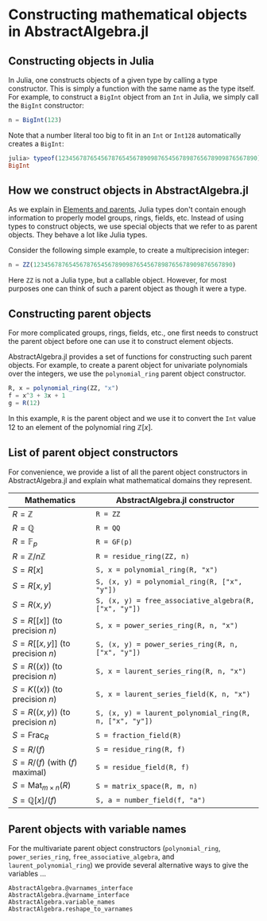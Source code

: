 # Constructing mathematical objects in AbstractAlgebra.jl

## Constructing objects in Julia

In Julia, one constructs objects of a given type by calling a type constructor. This is
simply a function with the same name as the type itself. For example, to construct a
`BigInt` object from an `Int` in Julia, we simply call the `BigInt` constructor:

```julia
n = BigInt(123)
```

Note that a number literal too big to fit in an `Int` or `Int128` automatically creates
a `BigInt`:

```julia
julia> typeof(12345678765456787654567890987654567898765678909876567890)
BigInt
```

## How we construct objects in AbstractAlgebra.jl

As we explain in [Elements and parents](https://nemocas.github.io/AbstractAlgebra.jl/dev/extending_abstractalgebra/#Elements-and-parents), Julia types
don't contain enough information to properly model groups, rings, fields, etc.
Instead of using types to construct objects, we use special objects that we
refer to as parent objects. They behave a lot like Julia types.

Consider the following simple example, to create a multiprecision integer:

```julia
n = ZZ(12345678765456787654567890987654567898765678909876567890)
```

Here `ZZ` is not a Julia type, but a callable object. However, for most purposes
one can think of such a parent object as though it were a type.

## Constructing parent objects

For more complicated groups, rings, fields, etc., one first needs to construct the
parent object before one can use it to construct element objects.

AbstractAlgebra.jl provides a set of functions for constructing such parent objects.
For example, to create a parent object for univariate polynomials over the integers,
we use the `polynomial_ring` parent object constructor.

```julia
R, x = polynomial_ring(ZZ, "x")
f = x^3 + 3x + 1
g = R(12)
```

In this example, `R` is the parent object and we use it to convert the `Int` value
$12$ to an element of the polynomial ring $\mathbb{Z}[x]$.

## List of parent object constructors

For convenience, we provide a list of all the parent object constructors in
AbstractAlgebra.jl and explain what mathematical domains they represent.

| Mathematics                          | AbstractAlgebra.jl constructor                          |
|--------------------------------------|---------------------------------------------------------|
| $R = \mathbb{Z}$                     | `R = ZZ`                                                |
| $R = \mathbb{Q}$                     | `R = QQ`                                                |
| $R = \mathbb{F}_{p}$                 | `R = GF(p)`                                             |
| $R = \mathbb{Z}/n\mathbb{Z}$         | `R = residue_ring(ZZ, n)`                               |
| $S = R[x]$                           | `S, x = polynomial_ring(R, "x")`                        |
| $S = R[x, y]$                        | `S, (x, y) = polynomial_ring(R, ["x", "y"])`            |
| $S = R\langle x, y\rangle$           | `S, (x, y) = free_associative_algebra(R, ["x", "y"])`   |
| $S = R[[x]]$ (to precision $n$)      | `S, x = power_series_ring(R, n, "x")`                   |
| $S = R[[x, y]]$ (to precision $n$)   | `S, (x, y) = power_series_ring(R, n, ["x", "y"])`       |
| $S = R((x))$ (to precision $n$)      | `S, x = laurent_series_ring(R, n, "x")`                 |
| $S = K((x))$ (to precision $n$)      | `S, x = laurent_series_field(K, n, "x")`                |
| $S = R((x, y))$ (to precision $n$)   | `S, (x, y) = laurent_polynomial_ring(R, n, ["x", "y"])` |
| $S = \mathrm{Frac}_R$                | `S = fraction_field(R)`                                 |
| $S = R/(f)$                          | `S = residue_ring(R, f)`                                |
| $S = R/(f)$ (with $(f)$ maximal)     | `S = residue_field(R, f)`                               |
| $S = \mathrm{Mat}_{m\times n}(R)$    | `S = matrix_space(R, m, n)`                             |
| $S = \mathbb{Q}[x]/(f)$              | `S, a = number_field(f, "a")`                           |

## Parent objects with variable names

For the multivariate parent object constructors (`polynomial_ring`, `power_series_ring`, `free_associative_algebra`, and `laurent_polynomial_ring`) we provide several alternative ways to give the variables ...

```@docs
AbstractAlgebra.@varnames_interface
AbstractAlgebra.@varname_interface
AbstractAlgebra.variable_names
AbstractAlgebra.reshape_to_varnames
```
